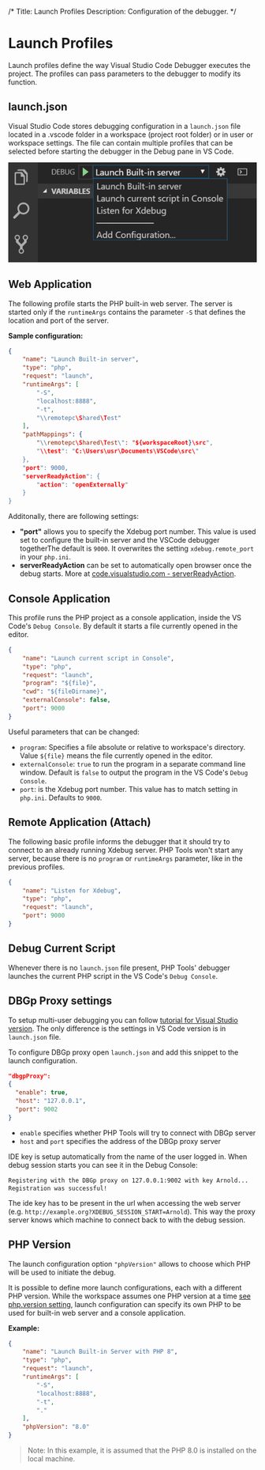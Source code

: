 /*
Title: Launch Profiles
Description: Configuration of the debugger.
*/

# Launch Profiles

Launch profiles define the way Visual Studio Code Debugger executes the project. The profiles can pass parameters to the debugger to modify its function.

## launch.json

Visual Studio Code stores debugging configuration in a `launch.json` file located in a .vscode folder in a workspace (project root folder) or in user or workspace settings. The file can contain multiple profiles that can be selected before starting the debugger in the Debug pane in VS Code.

![Launch profile selection](../imgs/launch-profile.png)

## Web Application

The following profile starts the PHP built-in web server. The server is started only if the `runtimeArgs` contains the parameter `-S` that defines the location and port of the server.

**Sample configuration:**

```json
{
    "name": "Launch Built-in server",
    "type": "php",
    "request": "launch",
    "runtimeArgs": [
        "-S",
        "localhost:8888",
        "-t",
        "\\remotepc\Shared\Test"
    ],
    "pathMappings": {
        "\\remotepc\Shared\Test\": "${workspaceRoot}\src",
        "\\test": "C:\Users\usr\Documents\VSCode\src\"
    },
    "port": 9000,
    "serverReadyAction": {
        "action": "openExternally"
    }
}
```

Additonally, there are following settings:

- **"port"** allows you to specify the Xdebug port number. This value is used set to configure the built-in server and the VSCode debugger togetherThe default is `9000`. It overwrites the setting `xdebug.remote_port` in your `php.ini`.
- **serverReadyAction** can be set to automatically open browser once the debug starts. More at [code.visualstudio.com - serverReadyAction](https://code.visualstudio.com/docs/editor/debugging#_automatically-open-a-uri-when-debugging-a-server-program).

## Console Application

This profile runs the PHP project as a console application, inside the VS Code's `Debug Console`. By default it starts a file currently opened in the editor.

```json
{
    "name": "Launch current script in Console",
    "type": "php",
    "request": "launch",
    "program": "${file}",
    "cwd": "${fileDirname}",
    "externalConsole": false,
    "port": 9000
}
```

Useful parameters that can be changed:

- `program`: Specifies a file absolute or relative to workspace's directory. Value `${file}` means the file currently opened in the editor.
- `externalConsole`: `true` to run the program in a separate command line window. Default is `false` to output the program in the VS Code's `Debug Console`.
- `port`: is the Xdebug port number. This value has to match setting in     `php.ini`. Defaults to `9000`.

## Remote Application (Attach)

The following basic profile informs the debugger that it should try to connect to an already running Xdebug server. PHP Tools won't start any server, because there is no `program` or `runtimeArgs` parameter, like in the previous profiles.

```json
{
    "name": "Listen for Xdebug",
    "type": "php",
    "request": "launch",
    "port": 9000
}
```

## Debug Current Script

Whenever there is no `launch.json` file present, PHP Tools' debugger launches the current PHP script in the VS Code's `Debug Console`.

## DBGp Proxy settings

To setup multi-user debugging you can follow [tutorial for Visual Studio version](https://docs.devsense.com/vs/debugging/multi-user). The only difference is the settings in VS Code version is in `launch.json` file.

To configure DBGp proxy open `launch.json` and add this snippet to the launch configuration.

```json
"dbgpProxy":
{
  "enable": true,
  "host": "127.0.0.1",
  "port": 9002
}
```
- `enable` specifies whether PHP Tools will try to connect with DBGp server
- `host` and `port` specifies the address of the DBGp proxy server

IDE key is setup automatically from the name of the user logged in. When debug session starts you can see it in the Debug Console:

```
Registering with the DBGp proxy on 127.0.0.1:9002 with key Arnold...
Registration was successful!
```

The ide key has to be present in the url when accessing the web server (e.g. `http://example.org?XDEBUG_SESSION_START=Arnold`). This way the proxy server knows which machine to connect back to with the debug session.

## PHP Version

The launch configuration option `"phpVersion"` allows to choose which PHP will be used to initiate the debug.

It is possible to define more launch configurations, each with a different PHP version. While the workspace assumes one PHP version at a time [see php.version setting](https://docs.devsense.com/vscode/editor/php-version-select), launch configuration can specify its own PHP to be used for built-in web server and a console application.

**Example:**

```json
{
    "name": "Launch Built-in Server with PHP 8",
    "type": "php",
    "request": "launch",
    "runtimeArgs": [
        "-S",
        "localhost:8888",
        "-t",
        "."
    ],
    "phpVersion": "8.0"
}
```

> Note: In this example, it is assumed that the PHP 8.0 is installed on the local machine.
